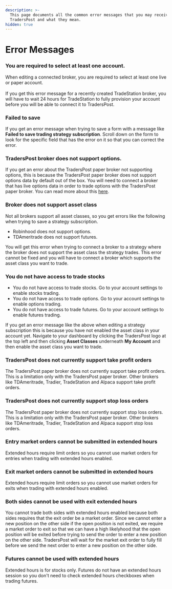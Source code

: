 ```yaml
---
description: >-
  This page documents all the common error messages that you may receive in
  TradersPost and what they mean.
hidden: true
---
```


# Error Messages

### You are required to select at least one account.

When editing a connected broker, you are required to select at least one live or paper account.\
\
If you get this error message for a recently created TradeStation broker, you will have to wait 24 hours for TradeStation to fully provision your account before you will be able to connect it to TradersPost.

### Failed to save

If you get an error message when trying to save a form with a message like **Failed to save trading strategy subscription**. Scroll down on the form to look for the specific field that has the error on it so that you can correct the error.

### TradersPost broker does not support options.

If you get an error about the TradersPost paper broker not supporting options, this is because the TradersPost paper broker does not support options data by default out of the box. You will need to connect a broker that has live options data in order to trade options with the TradersPost paper broker. You can read more about this [here](../learn/platform-concepts/paper-trading.md#market-data-source).

### Broker does not support asset class

Not all brokers support all asset classes, so you get errors like the following when trying to save a strategy subscription.

* Robinhood does not support options.
* TDAmeritrade does not support futures.

You will get this error when trying to connect a broker to a strategy where the broker does not support the asset class the strategy trades. This error cannot be fixed and you will have to connect a broker which supports the asset class you want to trade.

### You do not have access to trade stocks

* You do not have access to trade stocks. Go to your account settings to enable stocks trading.
* You do not have access to trade options. Go to your account settings to enable options trading.
* You do not have access to trade futures. Go to your account settings to enable futures trading.

If you get an error message like the above when editing a strategy subscription this is because you have not enabled the asset class in your account yet. Navigate to your dashboard by clicking the TradersPost logo at the top left and then clicking **Asset Classes** underneath **My Account** and then enable the asset class you want to trade.

### TradersPost does not currently support take profit orders

The TradersPost paper broker does not currently support take profit orders. This is a limitation only with the TradersPost paper broker. Other brokers like TDAmeritrade, Tradier, TradeStation and Alpaca support take profit orders.

### TradersPost does not currently support stop loss orders

The TradersPost paper broker does not currently support stop loss orders. This is a limitation only with the TradersPost paper broker. Other brokers like TDAmeritrade, Tradier, TradeStation and Alpaca support stop loss orders.

### Entry market orders cannot be submitted in extended hours

Extended hours require limit orders so you cannot use market orders for entries when trading with extended hours enabled.

### Exit market orders cannot be submitted in extended hours

Extended hours require limit orders so you cannot use market orders for exits when trading with extended hours enabled.

### Both sides cannot be used with exit extended hours

You cannot trade both sides with extended hours enabled because both sides requires that the exit order be a market order. Since we cannot enter a new position on the other side if the open position is not exited, we require a market order to exit so that we can have a high likelyhood that the open position will be exited before trying to send the order to enter a new position on the other side. TradersPost will wait for the market exit order to fully fill before we send the next order to enter a new position on the other side.

### Futures cannot be used with extended hours

Extended hours is for stocks only. Futures do not have an extended hours session so you don't need to check extended hours checkboxes when trading futures.
